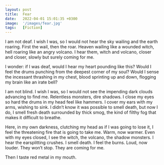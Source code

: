 ```yaml
---
layout: post
title:  Fear
date:   2022-04-01 15:01:35 +0300
image:  '/images/fear.jpg'
tags:   [Fiction]
---
```

I am not deaf. I wish I was, so I would not hear the sky wailing and the earth roaring. First the wail, then the roar. Heaven wailing like a wounded witch, hell roaring like an angry volcano. I hear them, witch and volcano, closer and closer, slowly but surely coming for me.

I wonder: if I was deaf, would I hear my heart pounding like this? Would I feel the drums punching from the deepest corner of my soul? Would I sense the incessant thrashing in my chest, blood sprinting up and down, flogging my brain like an irate bell?

I am not blind. I wish I was, so I would not see the impending dark clouds advancing to find me. Relentless monsters, dire shadows. I close my eyes so hard the drums in my head feel like hammers. I cover my ears with my arms, wishing to sink. I didn’t know it was possible to smell death, but now I do, I smell fresh death surrounded by thick smog, the kind of filthy fog that makes it difficult to breathe.

Here, in my own darkness, clutching my head as if I was going to lose it, I feel the threatening fire that is going to take me. Warm, now warmer. Even with my eyes closed, I see the witch, the volcano, the shadow monsters. I hear the earsplitting crushes. I smell death. I feel the burns. Loud, now louder. They won’t stop. They are coming for me.

Then I taste red metal in my mouth.